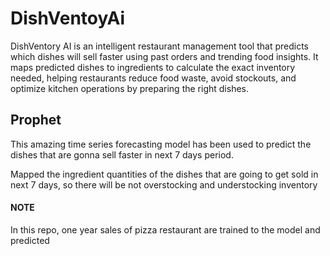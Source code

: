 # DishVentoyAi
DishVentory AI is an intelligent restaurant management tool that predicts which dishes will sell faster using past orders and trending food insights. It maps predicted dishes to ingredients to calculate the exact inventory needed, helping restaurants reduce food waste, avoid stockouts, and optimize kitchen operations by preparing the right dishes.


<h2>Prophet</h2>
<p>This amazing time series forecasting model has been used to predict the dishes that are gonna sell faster in next 7 days period.</p>
<p>Mapped the ingredient quantities of the dishes that are going to get sold in next 7 days, so there will be not overstocking and understocking inventory</p>
<h4>NOTE</h4>
<p>In this repo, one year sales of pizza restaurant are trained to the model and predicted</p>
